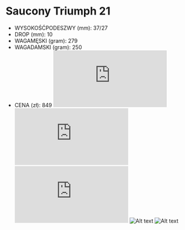 # Saucony Triumph 21
- WYSOKOŚĆPODESZWY (mm): 37/27
- DROP (mm): 10
- WAGAMĘSKI (gram): 279
- WAGADAMSKI (gram): 250
- CENA (zł): 849
![Alt text](https://img.runningwarehouse.com/watermark/rs.php?path=ST21M01-1.jpg&nw=1462)
![Alt text](https://img.runningwarehouse.com/watermark/rs.php?path=ST21M04-1.jpg&nw=1462)
![Alt text](https://img.runningwarehouse.com/watermark/rs.php?path=ST21M00-1.jpg&nw=1080)
![Alt text](https://www.holabirdsports.com/cdn/shop/files/040178_3_1200x1200.jpg?v=1687889711)
![Alt text](https://therunningoutlet.co.uk/wp-content/uploads/2023/07/Saucony-Womens-Triumph-21-32-side.jpg)
